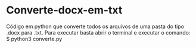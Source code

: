 # Converte-docx-em-txt

Código em python que converte todos os arquivos de uma pasta do tipo .docx para .txt. Para executar basta abrir o terminal e executar o comando: $ python3 converte.py
